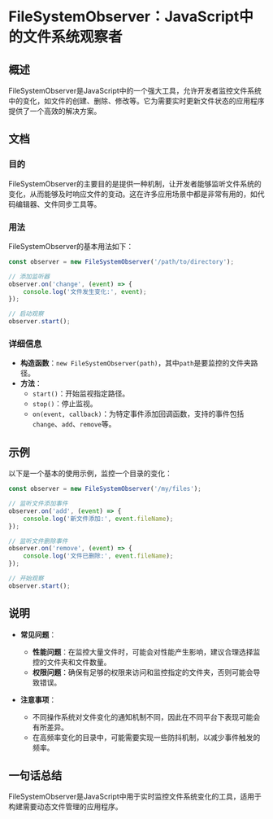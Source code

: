 <!--
Meta Description: # FileSystemObserver：JavaScript中的文件系统观察者 ## 概述 FileSystemObserver是JavaScript中的一个强大工具，允许开发者监控文件系统中的变化，如文件的创建、删除、修改等。它为需要实时更新文件状态的应用程序提供了一个高效的解决方案。 ## 文...
Meta Keywords: observer, event, filesystemobserver, new, path
-->

# FileSystemObserver：JavaScript中的文件系统观察者

## 概述
FileSystemObserver是JavaScript中的一个强大工具，允许开发者监控文件系统中的变化，如文件的创建、删除、修改等。它为需要实时更新文件状态的应用程序提供了一个高效的解决方案。

## 文档
### 目的
FileSystemObserver的主要目的是提供一种机制，让开发者能够监听文件系统的变化，从而能够及时响应文件的变动。这在许多应用场景中都是非常有用的，如代码编辑器、文件同步工具等。

### 用法
FileSystemObserver的基本用法如下：

```javascript
const observer = new FileSystemObserver('/path/to/directory');

// 添加监听器
observer.on('change', (event) => {
    console.log('文件发生变化:', event);
});

// 启动观察
observer.start();
```

### 详细信息
- **构造函数**：`new FileSystemObserver(path)`，其中`path`是要监控的文件夹路径。
- **方法**：
  - `start()`：开始监视指定路径。
  - `stop()`：停止监视。
  - `on(event, callback)`：为特定事件添加回调函数，支持的事件包括`change`、`add`、`remove`等。

## 示例
以下是一个基本的使用示例，监控一个目录的变化：

```javascript
const observer = new FileSystemObserver('/my/files');

// 监听文件添加事件
observer.on('add', (event) => {
    console.log('新文件添加:', event.fileName);
});

// 监听文件删除事件
observer.on('remove', (event) => {
    console.log('文件已删除:', event.fileName);
});

// 开始观察
observer.start();
```

## 说明
- **常见问题**：
  - **性能问题**：在监控大量文件时，可能会对性能产生影响，建议合理选择监控的文件夹和文件数量。
  - **权限问题**：确保有足够的权限来访问和监控指定的文件夹，否则可能会导致错误。

- **注意事项**：
  - 不同操作系统对文件变化的通知机制不同，因此在不同平台下表现可能会有所差异。
  - 在高频率变化的目录中，可能需要实现一些防抖机制，以减少事件触发的频率。

## 一句话总结
FileSystemObserver是JavaScript中用于实时监控文件系统变化的工具，适用于构建需要动态文件管理的应用程序。